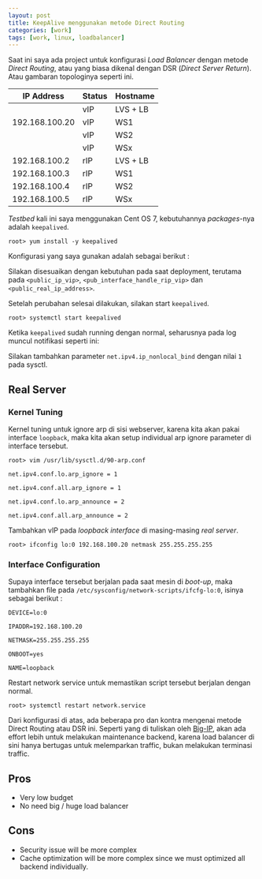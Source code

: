 ```yaml
---
layout: post
title: KeepAlive menggunakan metode Direct Routing
categories: [work]
tags: [work, linux, loadbalancer]
---
```


Saat ini saya ada project untuk konfigurasi *Load Balancer* dengan metode *Direct Routing*, atau yang biasa dikenal dengan DSR (*Direct Server Return*). Atau gambaran topologinya seperti ini.

|   IP Address  | Status | Hostname |
|---------------|--------|----------|
|               |  vIP   | LVS + LB |
|192.168.100.20 |  vIP   | WS1      |
|               |  vIP   | WS2      |
|               |  vIP   | WSx      |
|192.168.100.2  |  rIP   | LVS + LB |
|192.168.100.3  |  rIP   | WS1      |
|192.168.100.4  |  rIP   | WS2      |
|192.168.100.5  |  rIP   | WSx      |

<script src="https://gist.github.com/draskolnikova/8ccac12148ca9eea665d.js"></script>

*Testbed* kali ini saya menggunakan Cent OS 7, kebutuhannya *packages*-nya adalah `keepalived`.
```
root> yum install -y keepalived
```

Konfigurasi yang saya gunakan adalah sebagai berikut :

<script src="https://gist.github.com/draskolnikova/cee0e17dcd9bbdc66c6d.js"></script>

Silakan disesuaikan dengan kebutuhan pada saat deployment, terutama pada `<public_ip_vip>`, `<pub_interface_handle_rip_vip>` dan `<public_real_ip_address>`.

Setelah perubahan selesai dilakukan, silakan start `keepalived`.
```
root> systemctl start keepalived
```

Ketika `keepalived` sudah running dengan normal, seharusnya pada log muncul notifikasi seperti ini:

Silakan tambahkan parameter `net.ipv4.ip_nonlocal_bind` dengan nilai `1` pada sysctl.

## Real Server
### Kernel Tuning

Kernel tuning untuk ignore arp di sisi webserver, karena kita akan pakai interface `loopback`, maka kita akan setup individual arp ignore parameter di interface tersebut.

```
root> vim /usr/lib/sysctl.d/90-arp.conf

net.ipv4.conf.lo.arp_ignore = 1

net.ipv4.conf.all.arp_ignore = 1

net.ipv4.conf.lo.arp_announce = 2

net.ipv4.conf.all.arp_announce = 2
```

Tambahkan vIP pada *loopback interface* di masing-masing *real server*.
```
root> ifconfig lo:0 192.168.100.20 netmask 255.255.255.255
```

### Interface Configuration

Supaya interface tersebut berjalan pada saat mesin di *boot-up*, maka tambahkan file pada `/etc/sysconfig/network-scripts/ifcfg-lo:0`, isinya sebagai berikut :

```
DEVICE=lo:0

IPADDR=192.168.100.20

NETMASK=255.255.255.255

ONBOOT=yes

NAME=loopback

```

Restart network service untuk memastikan script tersebut berjalan dengan normal.
```
root> systemctl restart network.service
```

Dari konfigurasi di atas, ada beberapa pro dan kontra mengenai metode Direct Routing atau DSR ini. Seperti yang di tuliskan oleh [Big-IP](https://devcentral.f5.com/articles/the-disadvantages-of-dsr-direct-server-return), akan ada effort lebih untuk melakukan maintenance backend, karena load balancer di sini hanya bertugas untuk melemparkan traffic, bukan melakukan terminasi traffic.

## Pros
- Very low budget 
- No need big / huge load balancer

## Cons
- Security issue will be more complex
- Cache optimization will be more complex since we must optimized all backend individually.
